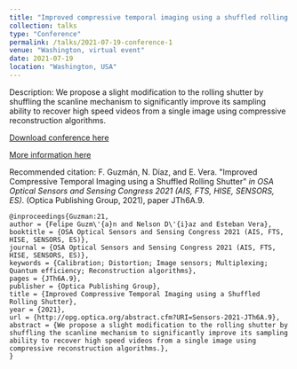 ```yaml
---
title: "Improved compressive temporal imaging using a shuffled rolling shutter"
collection: talks
type: "Conference"
permalink: /talks/2021-07-19-conference-1
venue: "Washington, virtual event"
date: 2021-07-19
location: "Washington, USA"
---
```

Description: We propose a slight modification to the rolling shutter by shuffling the scanline mechanism to significantly improve its sampling ability to recover high speed videos from a single image using compressive reconstruction algorithms.

[Download conference here](https://nelson10.github.io/NelsonDiaz.github.io/files/Conference10.pdf)

[More information here](https://opg.optica.org/abstract.cfm?uri=FTS-2021-JTh6A.9)

Recommended citation: F. Guzmán, N. Díaz, and E. Vera. "Improved Compressive Temporal Imaging using a Shuffled Rolling Shutter" <i>in OSA Optical Sensors and Sensing Congress 2021 (AIS, FTS, HISE, SENSORS, ES)</i>. (Optica Publishing Group, 2021), paper JTh6A.9.

```
@inproceedings{Guzman:21,
author = {Felipe Guzm\'{a}n and Nelson D\'{i}az and Esteban Vera},
booktitle = {OSA Optical Sensors and Sensing Congress 2021 (AIS, FTS, HISE, SENSORS, ES)},
journal = {OSA Optical Sensors and Sensing Congress 2021 (AIS, FTS, HISE, SENSORS, ES)},
keywords = {Calibration; Distortion; Image sensors; Multiplexing; Quantum efficiency; Reconstruction algorithms},
pages = {JTh6A.9},
publisher = {Optica Publishing Group},
title = {Improved Compressive Temporal Imaging using a Shuffled Rolling Shutter},
year = {2021},
url = {http://opg.optica.org/abstract.cfm?URI=Sensors-2021-JTh6A.9},
abstract = {We propose a slight modification to the rolling shutter by shuffling the scanline mechanism to significantly improve its sampling ability to recover high speed videos from a single image using compressive reconstruction algorithms.},
}
```

